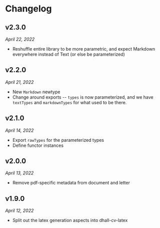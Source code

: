 Changelog
=========

v2.3.0
------

*April 22, 2022*

*   Reshuffle entire library to be more parametric, and expect Markdown
    everywhere instead of Text (or else be parameterized)

v2.2.0
------

*April 21, 2022*

*   New `Markdown` newtype
*   Change around exports -- `types` is now parameterized, and we have
    `textTypes` and `markdownTypes` for what used to be there.

v2.1.0
------

*April 14, 2022*

*   Export `rawTypes` for the parameterized types
*   Define functor instances

v2.0.0
------

*April 13, 2022*

*   Remove pdf-specific metadata from document and letter

v1.9.0
------

*April 12, 2022*

*   Split out the latex generation aspects into dhall-cv-latex
